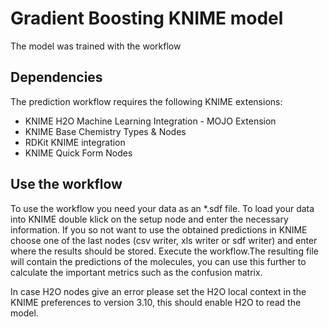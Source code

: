 # Gradient Boosting KNIME model

The model was trained with the workflow 

## Dependencies
The prediction workflow requires the following KNIME extensions:

- KNIME H2O Machine Learning Integration - MOJO Extension
- KNIME Base Chemistry Types & Nodes
- RDKit KNIME integration
- KNIME Quick Form Nodes

## Use the workflow

To use the workflow you need your data as an *.sdf file. To load your data into KNIME double klick on the setup node and enter the necessary information. If you so not want to use the obtained predictions in KNIME choose one of the last nodes (csv writer, xls writer or sdf writer) and enter where the results should be stored. Execute the workflow.The resulting file will contain the predictions of the molecules, you can use this further to calculate the important metrics such as the confusion matrix. 

In case H2O nodes give an error please set the H2O local context in the KNIME preferences to version 3.10, this should enable H2O to read the model.